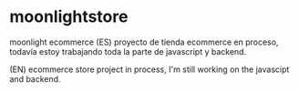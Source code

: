 # moonlightstore
moonlight ecommerce
(ES)
proyecto de tienda ecommerce en proceso, todavía estoy trabajando toda la parte de javascript y backend.

(EN)
ecommerce store project in process, I'm still working on the javascipt and backend.
